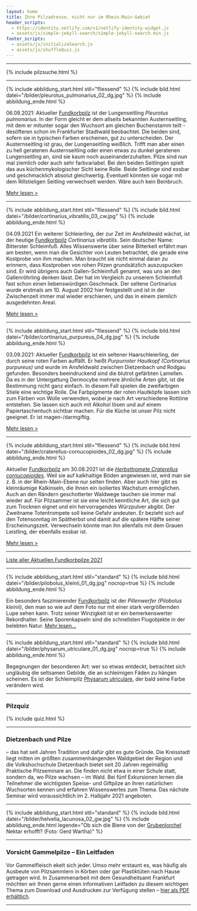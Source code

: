 ```yaml
---
layout: home
title: Ihre Pilzadresse, nicht nur im Rhein-Main-Gebiet
header_scripts:
  - https://identity.netlify.com/v1/netlify-identity-widget.js
  - assets/js/simple-jekyll-search/simple-jekyll-search.min.js
footer_scripts:
  - assets/js/initializeSearch.js
  - assets/js/shuffleQuiz.js
---
```

- - -

{% include pilzsuche.html %}

- - -

{% include abbildung_start.html stil="fliessend" %}
{% include bild.html datei="/bilder/pleurotus_pulmonarius_02_dg.jpg" %}
{% include abbildung_ende.html %}

06.09.2021: Aktueller [Fundkorbpilz](AA "Glossar-") ist der Lungenseitling *Pleurotus pulmonarius*. In der Form gleicht er dem allseits bekannten Austernseitling, mit dem er mitunter sogar den Wuchsort am gleichen Buchenstamm teilt - desöfteren schon im Frankfurter Stadtwald beobachtet. Die beiden sind, sofern sie in typischen Farben erscheinen, gut zu unterscheiden. Der Austernseitling ist grau, der Lungenseitling weißlich. Trifft man aber einen zu hell geratenen Austernseitling oder einen etwas zu dunkel geratenen Lungenseitling an, sind sie kaum noch auseinanderzuhalten. Pilze sind nun mal ziemlich oder auch sehr farbvariabel. Bei den beiden Seitlingen spielt das aus küchenmykologischer Sicht keine Rolle. Beide Seitlinge sind essbar und geschmacklich absolut gleichwertig. Eventuell könnten sie sogar mit dem Rillstieligen Seitling verwechselt werden. Wäre auch kein Beinbruch.

[Mehr lesen >](/pilze/pleurotus-pulmonarius-lungenseitling-löffelseitling)

<div style="clear:  both"></div>

- - -

{% include abbildung_start.html stil="fliessend" %}
{% include bild.html datei="/bilder/cortinarius_vibratilis_03_cw.jpg" %}
{% include abbildung_ende.html %}

04.09.2021 Ein weiterer Schleierling, der zur Zeit im Ansfeldwald wächst, ist der heutige [Fundkorbpilz](AA "Glossar-") *Cortinarius vibratilis*. Sein deutscher Name: Bitterster Schleimfuß. Alles Wissenswerte über seine Bitterkeit erfährt man am besten, wenn man die Gesichter von Leuten betrachtet, die gerade eine Kostprobe von ihm machen. Man braucht sie nicht einmal daran zu erinnern, dass Kostproben von rohen Pilzen grundsätzlich auszuspucken sind. Er wird übrigens auch Gallen-Schleimfuß genannt, was uns an den Gallenröhrling denken lässt. Der hat im Vergleich zu unserem Schleimfuß fast schon einen liebenswürdigen Geschmack. Der seltene Cortinarius wurde erstmals am 10. August 2002 hier festgestellt und ist in der Zwischenzeit immer mal wieder erschienen, und das in einem ziemlich ausgedehnten Areal. 

[Mehr lesen >](/pilze/cortinarius-vibratilis-gallen-schleimfuß-bitterster-schleimfuß)

<div style="clear:  both"></div>

- - -

{% include abbildung_start.html stil="fliessend" %}
{% include bild.html datei="/bilder/cortinarius_purpureus_04_dg.jpg" %}
{% include abbildung_ende.html %}

03.09.2021: Aktueller [Fundkorbpilz](AA "Glossar-") ist ein seltener Haarschleierling, der durch seine roten Farben auffällt. Er heißt *Purpurroter Hautkopf (Cortinarius purpureus)* und wurde im Ansfeldwald zwischen Dietzenbach und Rodgau gefunden. Besonders beeindruckend sind die blutrot gefärbten Lamellen. Da es in der Untergattung Dermocybe mehrere ähnliche Arten gibt, ist die Bestimmung nicht ganz einfach. In diesem Fall spielen die zweifarbigen Stiele eine wichtige Rolle. Die Farbpigmente der roten Hautköpfe lassen sich zum Färben von Wolle verwenden, wobei je nach Art verschiedene Rottöne entstehen. Sie lassen sich auch mit Alkohol lösen und auf einem Papiertaschentuch sichtbar machen. Für die Küche ist unser Pilz nicht geeignet. Er ist magen-/darmgiftig. 

[Mehr lesen >](/pilze/cortinarius-purpureus-purpurroter-hautkopf)

<div style="clear:  both"></div>

- - -

{% include abbildung_start.html stil="fliessend" %}
{% include bild.html datei="/bilder/craterellus-cornucopioides_02_dg.jpg" %}
{% include abbildung_ende.html %}

Aktueller [Fundkorbpilz](AA "Glossar-") am 30.08.2021 ist die *[Herbsttromete Craterellus cornucopioides](/pilze/craterellus-cornucopioides-herbsttrompete-totentrompete)*. Weil sie auf kalkhaltige Böden angewiesen ist, wird man sie z. B. in der Rhein-Main-Ebene nur selten finden. Aber auch hier gibt es kleinräumige Kalkinseln, die ihnen ein isoliertes Wachstum ermöglichen. Auch an den Rändern geschotterter Waldwege tauchen sie immer mal wieder auf. Für Pilzsammer ist sie eine leicht kenntliche Art, die sich gut zum Trocknen eignet und ein hervorragendes Würzpulver abgibt. Der Zweitname Totentrompete soll keine Gefahr andeuten. Er bezieht sich auf den Totensonntag im Spätherbst und damit auf die spätere Hälfte seiner Erscheinungszeit. Verwechseln könnte man ihn allenfalls mit dem Grauen Leistling, der ebenfalls essbar ist. 

[Mehr lesen >](https://fundkorb.de/pilze/craterellus-cornucopioides-herbsttrompete-totentrompete)

<div style="clear:  both"></div>

- - -

[Liste aller Aktuellen Fundkorbpilze 2021](/artikel/liste-aller-aktuellen-fundkorbpilze-2021.html)

- - -

{% include abbildung_start.html stil="standard" %}
{% include bild.html datei="/bilder/pilobolus_kleinii_01_dg.jpg" nocrop=true %}
{% include abbildung_ende.html %}

Ein besonders faszinierender [Fundkorbpilz](AA "Glossar-") ist der *Pillenwerfer (Pilobolus kleinii)*, den man so wie auf dem Foto nur mit einer stark vergrößernden Lupe sehen kann. Trotz seiner Winzigkeit ist er ein bemerkenswerter Rekordhalter. Seine Sporenkapseln sind die schnellsten Flugobjekte in der belebten Natur. [Mehr lesen...](/pilze/pilobolus-kleinii-pillenwerfer)

- - -

{% include abbildung_start.html stil="standard" %}
{% include bild.html datei="/bilder/physarum_utriculare_01_dg.jpg" nocrop=true %}
{% include abbildung_ende.html %}

Begegnungen der besonderen Art: wer so etwas entdeckt, betrachtet sich ungläubig die seltsamen Gebilde, die an schleimigen Fäden zu hängen scheinen. Es ist der Schleimpilz [Physarum utriculare](/pilze/physarum-utriculare-fadenfruchtschleimpilz), der bald seine Farbe verändern wird.

- - -

### Pilzquiz

{% include quiz.html %}

- - -

### Dietzenbach und Pilze

– das hat seit Jahren Tradition und dafür gibt es gute Gründe. Die Kreisstadt liegt mitten im größten zusammenhängenden Waldgebiet der Region und die Volkshochschule Dietzenbach bietet seit 20 Jahren regelmäßig Praktische Pilzseminare an. Die finden nicht etwa in einer Schule statt, sondern da, wo Pilze wachsen – im Wald. Bei fünf Exkursionen lernen die Teilnehmer die wichtigsten Speise- und Giftpilze an ihren natürlichen Wuchsorten kennen und erfahren Wissenswertes zum Thema. Das nächste Seminar wird voraussichtlich im 2. Halbjahr 2021 angeboten.

- - -

{% include abbildung_start.html stil="standard" %}
{% include bild.html datei="/bilder/helvella_lacunosa_02_gw.jpg" %}
{% include abbildung_ende.html legende="Ob sich die Biene von der <a href='/pilze/helvella-lacunosa-grubenlorchel'>Grubenlorchel</a> Nektar erhofft?  (Foto: Gerd Wartha)" %}

- - -

### Vorsicht Gammelpilze – Ein Leitfaden

Vor Gammelfleisch ekelt sich jeder. Umso mehr erstaunt es, was häufig als Ausbeute von Pilzsammlern in Körben oder gar Plastiktüten nach Hause getragen wird. In Zusammenarbeit mit dem Gesundheitsamt Frankfurt möchten wir Ihnen gerne einen informativen Leitfaden zu diesem wichtigen Thema zum Download und Ausdrucken zur Verfügung stellen – [hier als PDF erhältlich](/assets/docs/Fundkorb.de-Gammelpilze.pdf).

- - -
